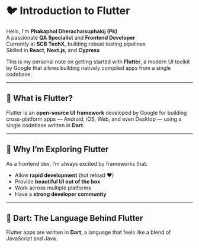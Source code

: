 # 🐦 Introduction to Flutter
Hello, I'm **Phakaphol Dherachaisuphakij (Pk)**  
A passionate **QA Specialist** and **Frontend Developer**  
Currently at **SCB TechX**, building robust testing pipelines  
Skilled in **React**, **Next.js**, and **Cypress**

This is my personal note on getting started with **Flutter**, a modern UI toolkit by Google that allows building natively compiled apps from a single codebase.

---

## 🔧 What is Flutter?

Flutter is an **open-source UI framework** developed by Google for building cross-platform apps — Android, iOS, Web, and even Desktop — using a single codebase written in **Dart**.

---

## 🚀 Why I’m Exploring Flutter

As a frontend dev, I’m always excited by frameworks that:
- Allow **rapid development** (hot reload ❤️)
- Provide **beautiful UI out of the box**
- Work across multiple platforms
- Have a **strong developer community**

---

## 🎯 Dart: The Language Behind Flutter

Flutter apps are written in **Dart**, a language that feels like a blend of JavaScript and Java.
